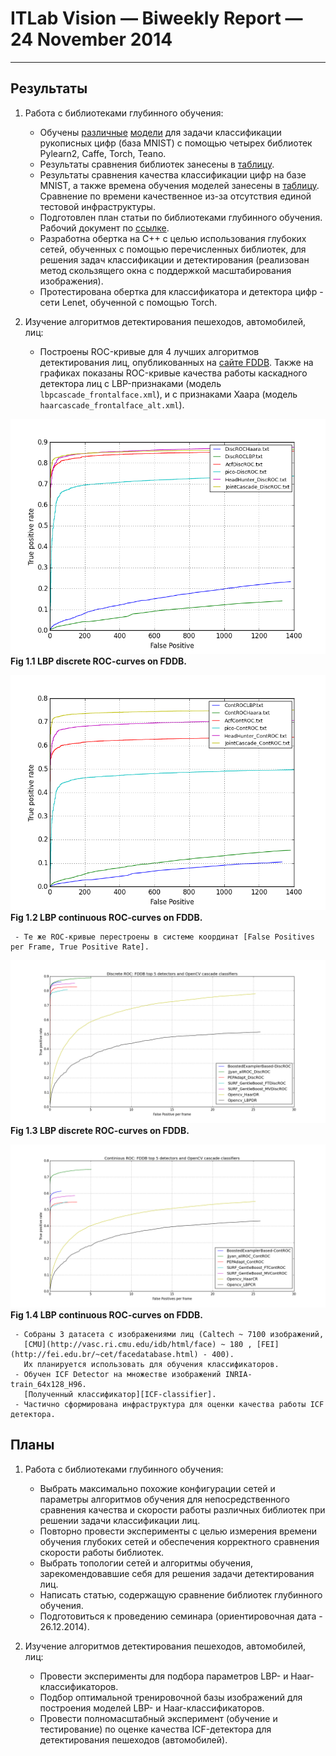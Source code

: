 # ITLab Vision — Biweekly Report — 24 November 2014

----------------

## Результаты
 
  1. Работа с библиотеками глубинного обучения:
     - Обучены [различные][dnn] [модели][dnn-repo] для задачи классификации
       рукописных цифр (база MNIST) с помощью четырех библиотек Pylearn2, Caffe,
       Torch, Teano.
     - Результаты сравнения библиотек занесены в [таблицу][dnn-results].
     - Результаты сравнения качества классификации цифр на базе MNIST, а также времена
       обучения моделей занесены в [таблицу][dnn-results]. Сравнение по времени качественное
       из-за отсутствия единой тестовой инфраструктуры.
     - Подготовлен план статьи по библиотеками глубинного обучения. Рабочий документ 
       по [ссылке][paper].
     - Разработна обертка на C++ с целью использования глубоких сетей, обученных с помощью 
       перечисленных библиотек, для решения задач классификации и детектирования (реализован 
       метод скользящего окна с поддержкой масштабирования изображения).
     - Протестирована обертка для классификатора и детектора цифр - сети Lenet, обученной 
       с помощью Torch.

  1. Изучение алгоритмов детектирования пешеходов, автомобилей, лиц:
     - Построены ROC-кривые для 4 лучших алгоритмов детектирования лиц, опубликованных 
       на [сайте FDDB][FDDB-page]. Также на графиках показаны ROC-кривые качества работы 
       каскадного детектора лиц с LBP-признаками (модель `lbpcascade_frontalface.xml`),
       и с признаками Хаара (модель `haarcascade_frontalface_alt.xml`).


![1](./discrete_ROC-curves_Top-4.png "discrete ROC-curves")\
__Fig 1.1 LBP discrete ROC-curves on FDDB.__


![2](./continuous_ROC-curves_Top-4.png "continuous ROC-curves")\
__Fig 1.2 LBP continuous ROC-curves on FDDB.__


     - Те же ROC-кривые перестроены в системе координат [False Positives per Frame, True Positive Rate].


![1](./discrete_ROC-curves_Top-4_(FPperframe,TP).png "discrete ROC-curves")\
__Fig 1.3 LBP discrete ROC-curves on FDDB.__


![2](./continuous_ROC-curves_Top-4_(FPperframe,TP).png "continuous ROC-curves")\
__Fig 1.4 LBP continuous ROC-curves on FDDB.__ 


     - Собраны 3 датасета с изображениями лиц (Caltech ~ 7100 изображений, 
       [CMU](http://vasc.ri.cmu.edu/idb/html/face) ~ 180 , [FEI](http://fei.edu.br/~cet/facedatabase.html) - 400).
       Их планируется использовать для обучения классификаторов.
     - Обучен ICF Detector на множестве изображений INRIA-train_64x128_H96. 
       [Полученный классификатор][ICF-classifier].
     - Частично сформирована инфраструктура для оценки качества работы ICF детектора.

## Планы

  1. Работа с библиотеками глубинного обучения:
     - Выбрать максимально похожие конфигурации сетей и параметры алгоритмов
       обучения для непосредственного сравнения качества и скорости работы
       различных библиотек при решении задачи классификации лиц.
     - Повторно провести эксперименты с целью измерения времени обучения глубоких сетей и обеспечения 
       корректного сравнения скорости работы библиотек.
     - Выбрать топологии сетей и алгоритмы обучения, зарекомендовавшие себя для решения задачи 
       детектирования лиц.
     - Написать статью, содержащую сравнение библиотек глубинного обучения.
     - Подготовиться к проведению семинара (ориентировочная дата - 26.12.2014).

  1. Изучение алгоритмов детектирования пешеходов, автомобилей, лиц:
     - Провести эксперименты для подбора параметров LBP- и Haar-классификаторов.
     - Подбор оптимальной тренировочной базы изображений для построения моделей LBP- и Haar-классификаторов.
     - Провести полномасштабный эксперимент (обучение и тестирование) по оценке
       качества ICF-детектора для детектирования пешеходов (автомобилей).

<!-- LINKS -->

[dnn-results]: https://docs.google.com/spreadsheets/d/1U5v-xap-dkm5Hu-uh49nn7NEwNafjEE9Bos9qsz0wo0/edit?usp=sharing
[dnn]: https://drive.google.com/open?id=0B1Xio1gViu12c0czOUFJNVoxWUU&authuser=0
[dnn-repo]: https://github.com/KruchDmitriy/DNN-develop
[peds-dataset]: http://www.vision.caltech.edu/Image_Datasets/CaltechPedestrians/datasets/
[icf-code]: https://github.com/VladVin/obj-detect-classifiers/tree/master/src/icfdetector
[FDDB-page]: http://vis-www.cs.umass.edu/fddb/results.html
[paper]: https://drive.google.com/folderview?id=0B1Xio1gViu12c0czOUFJNVoxWUU&usp=drive_web#list
[ICF-classifier]: https://github.com/ITLab-Vision/obj-detect-classifiers/blob/master/trained-classifiers/icfdetector/64x128_H96_model.xml